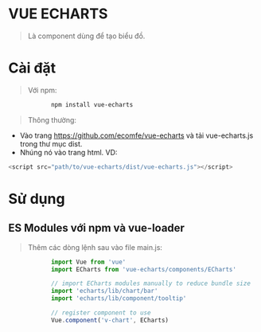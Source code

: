 # VUE ECHARTS
> Là component dùng để tạo biểu đồ.
# Cài đặt

> Với npm:

```html
            npm install vue-echarts
```
> Thông thường:
- Vào trang https://github.com/ecomfe/vue-echarts và tải vue-echarts.js trong thư mục dist. 
- Nhúng nó vào trang html. VD: 
```javascript
<script src="path/to/vue-echarts/dist/vue-echarts.js"></script>
```

# Sử dụng

## ES Modules với npm và vue-loader

> Thêm các dòng lệnh sau vào file main.js:

```javascript
            import Vue from 'vue'
            import ECharts from 'vue-echarts/components/ECharts'

            // import ECharts modules manually to reduce bundle size
            import 'echarts/lib/chart/bar'
            import 'echarts/lib/component/tooltip'

            // register component to use
            Vue.component('v-chart', ECharts)
```